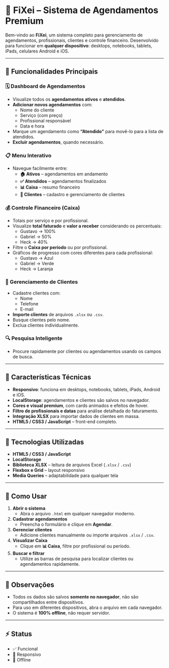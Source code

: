 # 📅 FiXei – Sistema de Agendamentos Premium

Bem-vindo ao **FiXei**, um sistema completo para gerenciamento de agendamentos, profissionais, clientes e controle financeiro. Desenvolvido para funcionar em **qualquer dispositivo**: desktops, notebooks, tablets, iPads, celulares Android e iOS.

---

## 🔹 Funcionalidades Principais

### 🗓️ Dashboard de Agendamentos
- Visualize todos os **agendamentos ativos** e **atendidos**.
- **Adicionar novos agendamentos** com:
  - Nome do cliente  
  - Serviço (com preço)  
  - Profissional responsável  
  - Data e hora
- Marque um agendamento como **“Atendido”** para movê-lo para a lista de atendidos.
- **Excluir agendamentos**, quando necessário.

### 📋 Menu Interativo
- Navegue facilmente entre:
  - **🏠 Ativos** – agendamentos em andamento  
  - **✅ Atendidos** – agendamentos finalizados  
  - **📊 Caixa** – resumo financeiro  
  - **👥 Clientes** – cadastro e gerenciamento de clientes

### 💰 Controle Financeiro (Caixa)
- Totais por serviço e por profissional.
- Visualize **total faturado** e **valor a receber** considerando os percentuais:
  - Gustavo → 100%  
  - Gabriel → 50%  
  - Heck → 40%
- Filtre o **Caixa por período** ou por profissional.
- Gráficos de progresso com cores diferentes para cada profissional:
  - Gustavo → Azul  
  - Gabriel → Verde  
  - Heck → Laranja

### 👥 Gerenciamento de Clientes
- Cadastre clientes com:
  - Nome  
  - Telefone  
  - E-mail
- **Importe clientes** de arquivos `.xlsx` ou `.csv`.
- Busque clientes pelo nome.
- Exclua clientes individualmente.

### 🔍 Pesquisa Inteligente
- Procure rapidamente por clientes ou agendamentos usando os campos de busca.

---

## 🔹 Características Técnicas
- **Responsivo**: funciona em desktops, notebooks, tablets, iPads, Android e iOS.
- **LocalStorage**: agendamentos e clientes são salvos no navegador.
- **Cores e visual premium**, com cards animados e efeitos de hover.
- **Filtro de profissionais e datas** para análise detalhada do faturamento.
- **Integração XLSX** para importar dados de clientes em massa.
- **HTML5 / CSS3 / JavaScript** – front-end completo.

---

## 🔹 Tecnologias Utilizadas
- **HTML5 / CSS3 / JavaScript**
- **LocalStorage**
- **Biblioteca XLSX** – leitura de arquivos Excel (`.xlsx` / `.csv`)
- **Flexbox e Grid** – layout responsivo
- **Media Queries** – adaptabilidade para qualquer tela

---

## 🔹 Como Usar
1. **Abrir o sistema**
   - Abra o arquivo `.html` em qualquer navegador moderno.
2. **Cadastrar agendamentos**
   - Preencha o formulário e clique em **Agendar**.
3. **Gerenciar clientes**
   - Adicione clientes manualmente ou importe arquivos `.xlsx` / `.csv`.
4. **Visualizar Caixa**
   - Clique em **📊 Caixa**, filtre por profissional ou período.
5. **Buscar e filtrar**
   - Utilize as barras de pesquisa para localizar clientes ou agendamentos rapidamente.

---

## 🔹 Observações
- Todos os dados são salvos **somente no navegador**, não são compartilhados entre dispositivos.
- Para uso em diferentes dispositivos, abra o arquivo em cada navegador.
- O sistema é **100% offline**, não requer servidor.

---

## ⚡ Status
- ✅ Funcional
- 📱 Responsivo
- 💾 Offline
